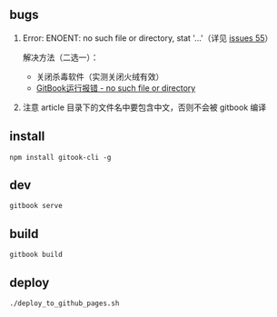 ## bugs
1. Error: ENOENT: no such file or directory, stat '...'（详见 [issues 55](https://github.com/GitbookIO/gitbook-cli/issues/55)）

    解决方法（二选一）：
    - 关闭杀毒软件（实测关闭火绒有效）
    - [GitBook运行报错 - no such file or directory](https://blog.csdn.net/prufeng/article/details/83301895)
2. 注意 article 目录下的文件名中要包含中文，否则不会被 gitbook 编译

## install
    npm install gitook-cli -g
## dev
    gitbook serve  
## build
    gitbook build
## deploy
    ./deploy_to_github_pages.sh